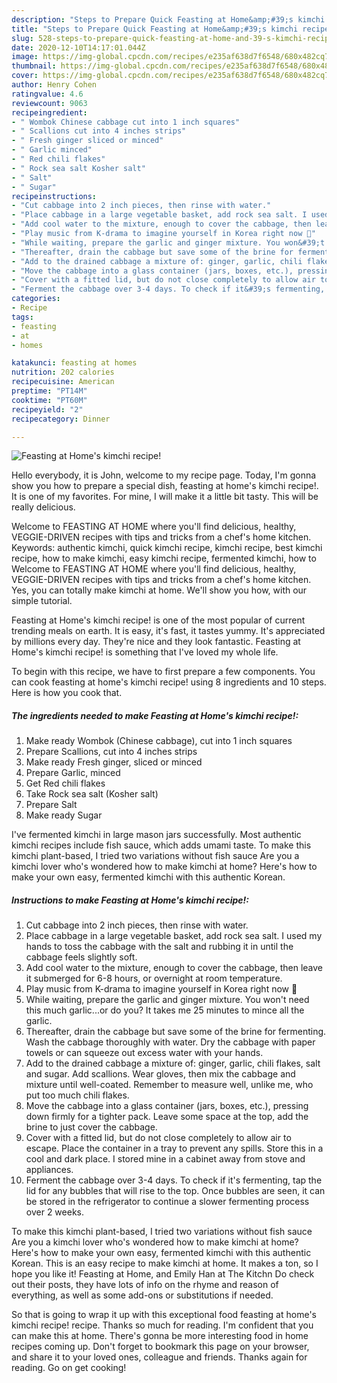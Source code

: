 ```yaml
---
description: "Steps to Prepare Quick Feasting at Home&amp;#39;s kimchi recipe!"
title: "Steps to Prepare Quick Feasting at Home&amp;#39;s kimchi recipe!"
slug: 528-steps-to-prepare-quick-feasting-at-home-and-39-s-kimchi-recipe
date: 2020-12-10T14:17:01.044Z
image: https://img-global.cpcdn.com/recipes/e235af638d7f6548/680x482cq70/feasting-at-homes-kimchi-recipe-recipe-main-photo.jpg
thumbnail: https://img-global.cpcdn.com/recipes/e235af638d7f6548/680x482cq70/feasting-at-homes-kimchi-recipe-recipe-main-photo.jpg
cover: https://img-global.cpcdn.com/recipes/e235af638d7f6548/680x482cq70/feasting-at-homes-kimchi-recipe-recipe-main-photo.jpg
author: Henry Cohen
ratingvalue: 4.6
reviewcount: 9063
recipeingredient:
- " Wombok Chinese cabbage cut into 1 inch squares"
- " Scallions cut into 4 inches strips"
- " Fresh ginger sliced or minced"
- " Garlic minced"
- " Red chili flakes"
- " Rock sea salt Kosher salt"
- " Salt"
- " Sugar"
recipeinstructions:
- "Cut cabbage into 2 inch pieces, then rinse with water."
- "Place cabbage in a large vegetable basket, add rock sea salt. I used my hands to toss the cabbage with the salt and rubbing it in until the cabbage feels slightly soft."
- "Add cool water to the mixture, enough to cover the cabbage, then leave it submerged for 6-8 hours, or overnight at room temperature."
- "Play music from K-drama to imagine yourself in Korea right now 🥲"
- "While waiting, prepare the garlic and ginger mixture. You won&#39;t need this much garlic...or do you? It takes me 25 minutes to mince all the garlic."
- "Thereafter, drain the cabbage but save some of the brine for fermenting. Wash the cabbage thoroughly with water. Dry the cabbage with paper towels or can squeeze out excess water with your hands."
- "Add to the drained cabbage a mixture of: ginger, garlic, chili flakes, salt and sugar. Add scallions. Wear gloves, then mix the cabbage and mixture until well-coated. Remember to measure well, unlike me, who put too much chili flakes."
- "Move the cabbage into a glass container (jars, boxes, etc.), pressing down firmly for a tighter pack. Leave some space at the top, add the brine to just cover the cabbage."
- "Cover with a fitted lid, but do not close completely to allow air to escape. Place the container in a tray to prevent any spills. Store this in a cool and dark place. I stored mine in a cabinet away from stove and appliances."
- "Ferment the cabbage over 3-4 days. To check if it&#39;s fermenting, tap the lid for any bubbles that will rise to the top. Once bubbles are seen, it can be stored in the refrigerator to continue a slower fermenting process over 2 weeks."
categories:
- Recipe
tags:
- feasting
- at
- homes

katakunci: feasting at homes 
nutrition: 202 calories
recipecuisine: American
preptime: "PT14M"
cooktime: "PT60M"
recipeyield: "2"
recipecategory: Dinner

---
```



![Feasting at Home&#39;s kimchi recipe!](https://img-global.cpcdn.com/recipes/e235af638d7f6548/680x482cq70/feasting-at-homes-kimchi-recipe-recipe-main-photo.jpg)

Hello everybody, it is John, welcome to my recipe page. Today, I'm gonna show you how to prepare a special dish, feasting at home&#39;s kimchi recipe!. It is one of my favorites. For mine, I will make it a little bit tasty. This will be really delicious.

Welcome to FEASTING AT HOME where you&#39;ll find delicious, healthy, VEGGIE-DRIVEN recipes with tips and tricks from a chef&#39;s home kitchen. Keywords: authentic kimchi, quick kimchi recipe, kimchi recipe, best kimchi recipe, how to make kimchi, easy kimchi recipe, fermented kimchi, how to Welcome to FEASTING AT HOME where you&#39;ll find delicious, healthy, VEGGIE-DRIVEN recipes with tips and tricks from a chef&#39;s home kitchen. Yes, you can totally make kimchi at home. We&#39;ll show you how, with our simple tutorial.

Feasting at Home&#39;s kimchi recipe! is one of the most popular of current trending meals on earth. It is easy, it's fast, it tastes yummy. It's appreciated by millions every day. They're nice and they look fantastic. Feasting at Home&#39;s kimchi recipe! is something that I've loved my whole life.


To begin with this recipe, we have to first prepare a few components. You can cook feasting at home&#39;s kimchi recipe! using 8 ingredients and 10 steps. Here is how you cook that.

<!--inarticleads1-->

##### The ingredients needed to make Feasting at Home&#39;s kimchi recipe!:

1. Make ready  Wombok (Chinese cabbage), cut into 1 inch squares
1. Prepare  Scallions, cut into 4 inches strips
1. Make ready  Fresh ginger, sliced or minced
1. Prepare  Garlic, minced
1. Get  Red chili flakes
1. Take  Rock sea salt (Kosher salt)
1. Prepare  Salt
1. Make ready  Sugar


I&#39;ve fermented kimchi in large mason jars successfully. Most authentic kimchi recipes include fish sauce, which adds umami taste. To make this kimchi plant-based, I tried two variations without fish sauce Are you a kimchi lover who&#39;s wondered how to make kimchi at home? Here&#39;s how to make your own easy, fermented kimchi with this authentic Korean. 

<!--inarticleads2-->

##### Instructions to make Feasting at Home&#39;s kimchi recipe!:

1. Cut cabbage into 2 inch pieces, then rinse with water.
1. Place cabbage in a large vegetable basket, add rock sea salt. I used my hands to toss the cabbage with the salt and rubbing it in until the cabbage feels slightly soft.
1. Add cool water to the mixture, enough to cover the cabbage, then leave it submerged for 6-8 hours, or overnight at room temperature.
1. Play music from K-drama to imagine yourself in Korea right now 🥲
1. While waiting, prepare the garlic and ginger mixture. You won&#39;t need this much garlic...or do you? It takes me 25 minutes to mince all the garlic.
1. Thereafter, drain the cabbage but save some of the brine for fermenting. Wash the cabbage thoroughly with water. Dry the cabbage with paper towels or can squeeze out excess water with your hands.
1. Add to the drained cabbage a mixture of: ginger, garlic, chili flakes, salt and sugar. Add scallions. Wear gloves, then mix the cabbage and mixture until well-coated. Remember to measure well, unlike me, who put too much chili flakes.
1. Move the cabbage into a glass container (jars, boxes, etc.), pressing down firmly for a tighter pack. Leave some space at the top, add the brine to just cover the cabbage.
1. Cover with a fitted lid, but do not close completely to allow air to escape. Place the container in a tray to prevent any spills. Store this in a cool and dark place. I stored mine in a cabinet away from stove and appliances.
1. Ferment the cabbage over 3-4 days. To check if it&#39;s fermenting, tap the lid for any bubbles that will rise to the top. Once bubbles are seen, it can be stored in the refrigerator to continue a slower fermenting process over 2 weeks.


To make this kimchi plant-based, I tried two variations without fish sauce Are you a kimchi lover who&#39;s wondered how to make kimchi at home? Here&#39;s how to make your own easy, fermented kimchi with this authentic Korean. This is an easy recipe to make kimchi at home. It makes a ton, so I hope you like it! Feasting at Home, and Emily Han at The Kitchn Do check out their posts, they have lots of info on the rhyme and reason of everything, as well as some add-ons or substitutions if needed. 

So that is going to wrap it up with this exceptional food feasting at home&#39;s kimchi recipe! recipe. Thanks so much for reading. I'm confident that you can make this at home. There's gonna be more interesting food in home recipes coming up. Don't forget to bookmark this page on your browser, and share it to your loved ones, colleague and friends. Thanks again for reading. Go on get cooking!

